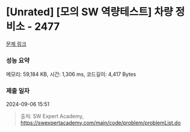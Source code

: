 # [Unrated] [모의 SW 역량테스트] 차량 정비소 - 2477 

[문제 링크](https://swexpertacademy.com/main/code/problem/problemDetail.do?contestProbId=AV6c6bgaIuoDFAXy) 

### 성능 요약

메모리: 59,184 KB, 시간: 1,306 ms, 코드길이: 4,417 Bytes

### 제출 일자

2024-09-06 15:51



> 출처: SW Expert Academy, https://swexpertacademy.com/main/code/problem/problemList.do